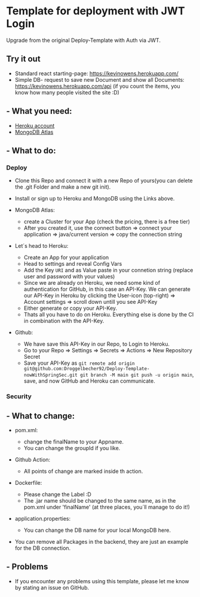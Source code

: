 # Template for deployment with JWT Login


Upgrade from the original Deploy-Template with Auth via JWT.

## Try it out
- Standard react starting-page: https://kevinowens.herokuapp.com/
- Simple DB- request to save new Document and show all Documents: https://kevinowens.herokuapp.com/api
  (if you count the items, you know how many people visited the site :D)

## - What you need:

- [Heroku account](https://www.heroku.com/)
- [MongoDB Atlas](https://www.mongodb.com/atlas/database)

## - What to do:

### Deploy

- Clone this Repo and connect it with a new Repo of yours(you can delete the .git Folder and make a new git init).
- Install or sign up to Heroku and MongoDB using the Links above.


- MongoDB Atlas:
    - create a Cluster for your App (check the pricing, there is a free tier)
    - After you created it, use the connect button => connect your application
      => java/current version => copy the connection string
- Let´s head to Heroku:
    - Create an App for your application
    - Head to settings and reveal Config Vars
    - Add the Key `URI` and as Value paste in your connetion string (replace user
      and password with your values)
    - Since we are already on Heroku, we need some kind of authentication for
      GitHub, in this case an API-Key. We can generate our API-Key in Heroku by clicking the
      User-icon (top-right) => Account settings => scroll down untill you see API-Key
    - Either generate or copy your API-Key.
    - Thats all you have to do on Heroku. Everything else is done by the CI in combination with the API-Key.
- Github:
    - We have save this API-Key in our Repo, to Login to Heroku.
    - Go to your Repo => Settings => Secrets => Actions => New Repository Secret
    - Save your API-Key as `git remote add origin git@github.com:Droggelbecher92/Deploy-Template-nowWithSpringSec.git
      git branch -M main
      git push -u origin main`, save, and now GitHub and Heroku can communicate.

### Security

## - What to change:

- pom.xml:
  - change the finalName to your Appname.
  - You can change the groupId if you like.

- Github Action:
  - All points of change are marked inside th action.

- Dockerfile:
  - Please change the Label :D
  - The .jar name should be changed to the same name, as in the pom.xml under 'finalName' (at three places, you´ll manage to do it!)

- application.properties:
  - You can change the DB name for your local MongoDB here.

- You can remove all Packages in the backend, they are just an example for the DB connection.

## - Problems
- If you encounter any problems using this template, please let me know by stating an issue on GitHub.
